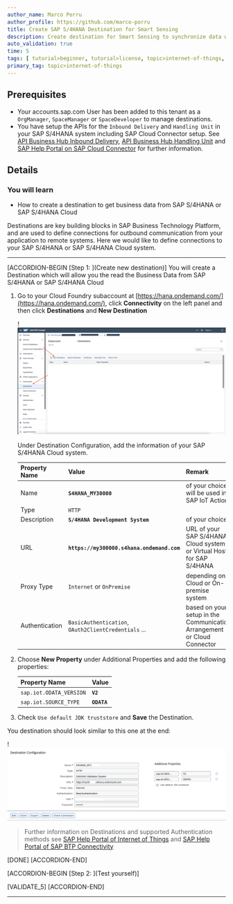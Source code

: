 ```yaml
---
author_name: Marco Porru
author_profile: https://github.com/marco-porru
title: Create SAP S/4HANA Destination for Smart Sensing
description: Create destination for Smart Sensing to synchronize data with SAP S/4HANA or SAP S/4HANA Cloud.
auto_validation: true
time: 5
tags: [ tutorial>beginner, tutorial>license, topic>internet-of-things, products>sap-internet-of-things, products>sap-business-technology-platform, products>sap-s-4hana ]
primary_tag: topic>internet-of-things
---
```


## Prerequisites
-   Your accounts.sap.com User has been added to this tenant as a `OrgManager`, `SpaceManager` or `SpaceDeveloper` to manage destinations.
-   You have setup the APIs for the `Inbound Delivery` and `Handling Unit` in your SAP S/4HANA system including SAP Cloud Connector setup. See [API Business Hub Inbound Delivery](https://api.sap.com/api/API_INBOUND_DELIVERY_SRV_0002/overview), [API Business Hub Handling Unit](https://api.sap.com/api/HANDLINGUNIT_0001/overview) and [SAP Help Portal on SAP Cloud Connector](https://help.sap.com/viewer/cca91383641e40ffbe03bdc78f00f681/Cloud/en-US/e6c7616abb5710148cfcf3e75d96d596.html) for further information.

## Details
### You will learn
-   How to create a destination to get business data from SAP S/4HANA or SAP S/4HANA Cloud

Destinations are key building blocks in SAP Business Technology Platform, and are used to define connections for outbound communication from your application to remote systems. Here we would like to define connections to your SAP S/4HANA or SAP S/4HANA Cloud system.

---

[ACCORDION-BEGIN [Step 1: ](Create new destination)]
You will create a Destination which will allow you the read the Business Data from SAP S/4HANA or SAP S/4HANA Cloud

1.  Go to your Cloud Foundry subaccount at [https://hana.ondemand.com/](https://hana.ondemand.com/), click **Connectivity** on the left panel and then click **Destinations** and **New Destination**

    !![Create Destination](CreatenewDestination.png)

    Under Destination Configuration, add the information of your SAP S/4HANA Cloud system.

    |  Property Name  | Value          | Remark
    |  :------------- | :------------- | :-------------
    |  Name           | **`S4HANA_MY30000`**  | of your choice, will be used in SAP IoT Action |
    |  Type           | `HTTP` |  |
    |  Description    | **`S/4HANA Development System`**  | of your choice |
    |  URL            | **`https://my300000.s4hana.ondemand.com`** | URL of your SAP S/4HANA Cloud system or Virtual Host for SAP S/4HANA |
    |  Proxy Type     | `Internet` or `OnPremise`| depending on Cloud or On-premise system |
    |  Authentication | `BasicAuthentication`, `OAuth2ClientCredentials` ... | based on your setup in the Communication Arrangement or Cloud Connector |


2.  Choose **New Property** under Additional Properties and add the following properties:

    |  Property Name    | Value
    |  :-------------   | :-------------
    |  `sap.iot.ODATA_VERSION`          | **`V2`**
    |  `sap.iot.SOURCE_TYPE`     | **`ODATA`**

3.  Check `Use default JDK truststore` and **Save** the Destination.

You destination should look similar to this one at the end:

!![Destination](FinalDestination.png)

> Further information on Destinations and supported Authentication methods see [SAP Help Portal of Internet of Things](https://help.sap.com/viewer/fbf2583f7bcf47fcb5107bf4d358770e/latest/en-US/87ec372e20ea48ba9843fc60a4723895.html) and [SAP Help Portal of SAP BTP Connectivity](https://help.sap.com/viewer/cca91383641e40ffbe03bdc78f00f681/Cloud/en-US/42a0e6b966924f2e902090bdf435e1b2.html)

[DONE]
[ACCORDION-END]

[ACCORDION-BEGIN [Step 2: ](Test yourself)]

[VALIDATE_5]
[ACCORDION-END]

---
